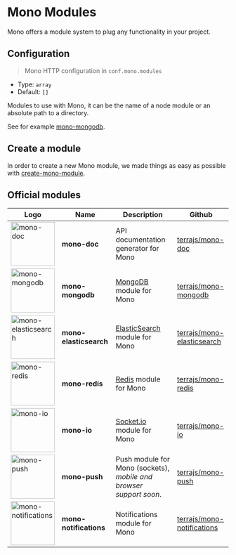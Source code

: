 # Mono Modules

Mono offers a module system to plug any functionality in your project.

## Configuration

> Mono HTTP configuration in `conf.mono.modules`

- Type: `array`
- Default: `[]`

Modules to use with Mono, it can be the name of a node module or an absolute path to a directory.

See for example [mono-mongodb](https://github.com/terrajs/mono-mongodb).

## Create a module

In order to create a new Mono module, we made things as easy as possible with [create-mono-module](https://github.com/terrajs/create-mono-module).

## Official modules


| Logo | Name | Description | Github |
|------|------|-------------|---------|
| <img src="https://user-images.githubusercontent.com/904724/33894583-9b1ab5e0-df5e-11e7-9ee3-b745f1038a79.png" width="100" alt="mono-doc"/> | <b>mono-doc</b> | API documentation generator for Mono | [terrajs/mono-doc](https://github.com/terrajs/mono-doc) |
| <img src="https://user-images.githubusercontent.com/904724/33893596-1b6a5e56-df5c-11e7-9c74-530e53a852ad.png" width="100" alt="mono-mongodb"/> | <b>mono-mongodb</b> | [MongoDB](https://www.mongodb.com) module for Mono | [terrajs/mono-mongodb](https://github.com/terrajs/mono-mongodb) |
| <img src="https://user-images.githubusercontent.com/904724/33893907-e7a34866-df5c-11e7-841f-b044f1a5d292.png" width="100" alt="mono-elasticsearch"/> | <b>mono-elasticsearch</b> | [ElasticSearch](http://elastic.co) module for Mono | [terrajs/mono-elasticsearch](https://github.com/terrajs/mono-elasticsearch) |
| <img src="https://user-images.githubusercontent.com/904724/33894062-52032a1e-df5d-11e7-86df-4e5cc2215964.png" width="100" alt="mono-redis"/> | <b>mono-redis</b> | [Redis](https://redis.io/) module for Mono | [terrajs/mono-redis](https://github.com/terrajs/mono-redis) |
| <img src="https://user-images.githubusercontent.com/904724/33894294-ee688e1c-df5d-11e7-8234-7dbcc7924d4b.png" width="100" alt="mono-io"/> | <b>mono-io</b> | [Socket.io](https://socket.io/) module for Mono | [terrajs/mono-io](https://github.com/terrajs/mono-io) |
| <img src="https://user-images.githubusercontent.com/904724/33894394-323ea068-df5e-11e7-97c9-5b4599f45057.png" width="100" alt="mono-push"/> | <b>mono-push</b> | Push module for Mono (sockets), _mobile and browser support soon_. | [terrajs/mono-push](https://github.com/terrajs/mono-push) |
| <img src="https://user-images.githubusercontent.com/904724/33894484-6712c030-df5e-11e7-9ac3-5cb19eeb2a9e.png" width="100" alt="mono-notifications"/> | <b>mono-notifications</b> | Notifications module for Mono | [terrajs/mono-notifications](https://github.com/terrajs/mono-notifications) |
